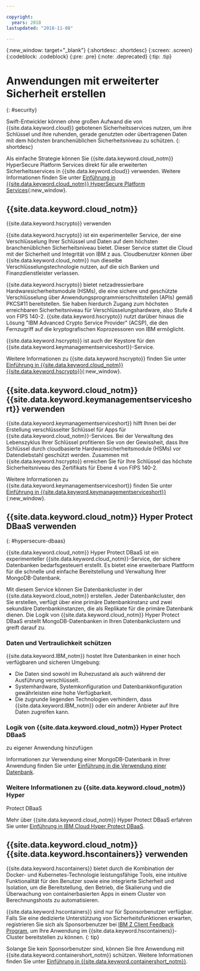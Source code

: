 ```yaml
---

copyright:
  years: 2018
lastupdated: "2018-11-08"

---
```

{:new_window: target="_blank"}
{:shortdesc: .shortdesc}
{:screen: .screen}
{:codeblock: .codeblock}
{:pre: .pre}
{:note: .deprecated}
{:tip: .tip} 

# Anwendungen mit erweiterter Sicherheit erstellen
{: #security}

Swift-Entwickler können ohne großen Aufwand die von
{{site.data.keyword.cloud}} gebotenen Sicherheitsservices nutzen, um
ihre Schlüssel und ihre ruhenden, gerade genutzten oder übertragenen Daten mit
dem höchsten branchenüblichen Sicherheitsniveau zu schützen.
{: shortdesc}

Als einfache Strategie können Sie
{{site.data.keyword.cloud_notm}} HyperSecure Platform Services direkt für
alle erweiterten Sicherheitsservices in {{site.data.keyword.cloud}}
verwenden. Weitere Informationen finden Sie unter [Einführung in {{site.data.keyword.cloud_notm}} HyperSecure Platform Services](/docs/services/hypersecure-platform/index.html){:new_window}.

## {{site.data.keyword.cloud_notm}}
{{site.data.keyword.hscrypto}} verwenden

{{site.data.keyword.hscrypto}} ist ein experimenteller Service,
der eine Verschlüsselung Ihrer Schlüssel und Daten auf dem höchsten
branchenüblichen Sicherheitsniveau bietet. Dieser Service stattet die Cloud mit
der Sicherheit und Integrität von IBM z aus. Cloudbenutzer können über
{{site.data.keyword.cloud_notm}} nun dieselbe
Verschlüsselungstechnologie nutzen, auf die sich Banken und
Finanzdienstleister verlassen.

{{site.data.keyword.hscrypto}} bietet netzadressierbare
Hardwaresicherheitsmodule (HSMs), die eine sichere und geschützte
Verschlüsselung über Anwendungsprogrammierschnittstellen (APIs) gemäß PKCS#11
bereitstellen. Sie haben hierdurch Zugang zum höchsten erreichbaren
Sicherheitsniveau für Verschlüsselungshardware, also Stufe 4 von FIPS 140-2.
{{site.data.keyword.hscrypto}} nutzt darüber hinaus die Lösung
"IBM Advanced Crypto Service Provider" (ACSP), die den Fernzugriff auf die kryptografischen
Koprozessoren von IBM ermöglicht.

{{site.data.keyword.hscrypto}} ist auch der Keystore für den
{{site.data.keyword.keymanagementserviceshort}}-Service.

Weitere Informationen zu {{site.data.keyword.hscrypto}} finden Sie unter [Einführung in {{site.data.keyword.cloud_notm}} {{site.data.keyword.hscrypto}}](/docs/services/hs-crypto/index.html){:new_window}.

## {{site.data.keyword.cloud_notm}} {{site.data.keyword.keymanagementserviceshort}} verwenden

{{site.data.keyword.keymanagementserviceshort}} hilft Ihnen bei
der Erstellung verschlüsselter Schlüssel für Apps für
{{site.data.keyword.cloud_notm}}-Services. Bei der Verwaltung des
Lebenszyklus Ihrer Schlüssel profitieren Sie von der Gewissheit, dass Ihre
Schlüssel durch cloudbasierte Hardwaresicherheitsmodule (HSMs) vor
Datendiebstahl geschützt werden. Zusammen mit
{{site.data.keyword.hscrypto}} erreichen Sie für Ihre Schlüssel das
höchste Sicherheitsniveau des Zertifikats für Ebene 4 von FIPS 140-2.

Weitere Informationen zu {{site.data.keyword.keymanagementserviceshort}} finden Sie unter [Einführung in {{site.data.keyword.keymanagementserviceshort}}](/docs/services/keymgmt/index.html){:new_window}.

## {{site.data.keyword.cloud_notm}} Hyper Protect DBaaS verwenden
{: #hypersecure-dbaas}

{{site.data.keyword.cloud_notm}} Hyper Protect DBaaS ist ein
experimenteller {{site.data.keyword.cloud_notm}}-Service, der sichere
Datenbanken bedarfsgesteuert erstellt. Es bietet eine erweiterbare
Plattform für die schnelle und einfache Bereitstellung und
Verwaltung Ihrer MongoDB-Datenbank.

Mit diesem Service können Sie Datenbankcluster in der
{{site.data.keyword.cloud_notm}} erstellen. Jeder Datenbankcluster, den
Sie erstellen, verfügt über eine primäre Datenbankinstanz und zwei sekundäre
Datenbankinstanzen, die als Replikate für die primäre Datenbank dienen. Die
Logik von
{{site.data.keyword.cloud_notm}} Hyper Protect DBaaS erstellt
MongoDB-Datenbanken in Ihren Datenbankclustern und greift darauf zu.

### Daten und Vertraulichkeit schützen

{{site.data.keyword.IBM_notm}} hostet Ihre Datenbanken in einer
hoch verfügbaren und sicheren Umgebung:
 * Die Daten sind sowohl im Ruhezustand als auch während der
Ausführung verschlüsselt.
 * Systemhardware, Systemkonfiguration und Datenbankkonfiguration
gewährleisten eine hohe Verfügbarkeit.
 * Die zugrunde liegenden Technologien verhindern, dass
{{site.data.keyword.IBM_notm}} oder ein anderer Anbieter auf Ihre
Daten zugreifen kann.

### Logik von {{site.data.keyword.cloud_notm}} Hyper Protect DBaaS
zu eigener Anwendung hinzufügen

Informationen zur Verwendung einer MongoDB-Datenbank in Ihrer Anwendung finden Sie unter [Einführung in die Verwendung einer Datenbank](../hypersecure_dbaas/database-cluster.html).  

### Weitere Informationen zu {{site.data.keyword.cloud_notm}} Hyper
Protect DBaaS

Mehr über {{site.data.keyword.cloud_notm}} Hyper Protect DBaaS erfahren Sie unter [Einführung in IBM Cloud Hyper Protect DBaaS](/docs/services/hyper-protect-dbaas/index.html).

## {{site.data.keyword.cloud_notm}} {{site.data.keyword.hscontainers}} verwenden

{{site.data.keyword.hscontainers}} bietet durch die Kombination
der Docker- und Kubernetes-Technologie leistungsfähige Tools, eine intuitive
Funktionalität für den Benutzer sowie eine integrierte Sicherheit und
Isolation, um die Bereitstellung, den Betrieb, die Skalierung und die
Überwachung von containerbasierten Apps in einem Cluster von Berechnungshosts
zu automatisieren.

{{site.data.keyword.hscontainers}} sind nur für Sponsorbenutzer verfügbar. Falls Sie eine dedizierte Unterstützung von
Sicherheitsfunktionen erwarten, registrieren Sie sich als Sponsorbenutzer bei [IBM Z Client Feedback Program](https://www-01.ibm.com/marketing/iwm/iwmdocs/web/cc/earlyprograms/zcustomer.shtml), um Ihre Anwendung im {{site.data.keyword.hscontainers}}-Cluster bereitstellen zu können.
{: tip}

Solange Sie kein Sponsorbenutzer sind, können Sie Ihre Anwendung mit {{site.data.keyword.containershort_notm}} schützen. Weitere
Informationen finden Sie unter [Einführung in {{site.data.keyword.containershort_notm}}](/docs/containers/container_index.html#container_index).
